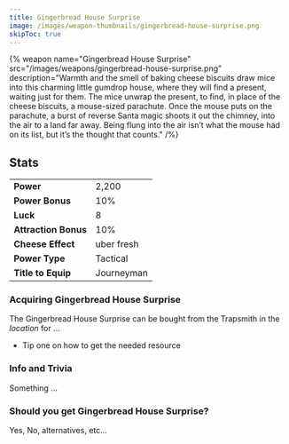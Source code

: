```yaml
---
title: Gingerbread House Surprise
image: /images/weapon-thumbnails/gingerbread-house-surprise.png
skipToc: true
---
```


{% weapon
 name="Gingerbread House Surprise"
 src="/images/weapons/gingerbread-house-surprise.png"
 description="Warmth and the smell of baking cheese biscuits draw mice into this charming little gumdrop house, where they will find a present, waiting just for them. The mice unwrap the present, to find, in place of the cheese biscuits, a mouse-sized parachute. Once the mouse puts on the parachute, a burst of reverse Santa magic shoots it out the chimney, into the air to a land far away. Being flung into the air isn’t what the mouse had on its list, but it’s the thought that counts."
/%}

## Stats

| | |
|----------------------|--|
| **Power**            | 2,200 |
| **Power Bonus**      | 10% |
| **Luck**             | 8 |
| **Attraction Bonus** | 10% |
| **Cheese Effect**    | uber fresh |
| **Power Type**       | Tactical |
| **Title to Equip**   | Journeyman |

### Acquiring Gingerbread House Surprise

The Gingerbread House Surprise can be bought from the Trapsmith in the *location* for ...

- Tip one on how to get the needed resource

### Info and Trivia

Something ...

### Should you get Gingerbread House Surprise?

Yes, No, alternatives, etc...
